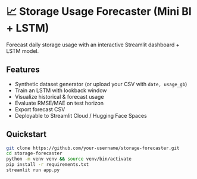 # 📈 Storage Usage Forecaster (Mini BI + LSTM)

Forecast daily storage usage with an interactive Streamlit dashboard + LSTM model.

## Features
- Synthetic dataset generator (or upload your CSV with `date, usage_gb`)
- Train an LSTM with lookback window
- Visualize historical & forecast usage
- Evaluate RMSE/MAE on test horizon
- Export forecast CSV
- Deployable to Streamlit Cloud / Hugging Face Spaces

## Quickstart
```bash
git clone https://github.com/your-username/storage-forecaster.git
cd storage-forecaster
python -m venv venv && source venv/bin/activate
pip install -r requirements.txt
streamlit run app.py
